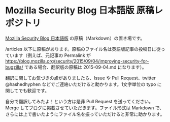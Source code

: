 Mozilla Security Blog 日本語版 原稿レポジトリ
======================================

[Mozilla Security Blog 日本語版](http://mozsec-jp.hatenablog.jp) の原稿（Markdown）の置き場です。

/articles 以下に原稿があります。原稿のファイル名は英語版記事の投稿日に従っています（例えば、元記事の Permalink が https://blog.mozilla.org/security/2015/09/04/improving-security-for-bugzilla/ である場合、翻訳版の原稿は 2015-09-04.md になります）。

翻訳に関してお気づきの点がありましたら、Issue や Pull Request、twitter @hashedhyphen などでご連絡いただけると助かります。1文字単位の typo に関してでも歓迎です。

自分で翻訳してみたよ！という方は是非 Pull Request を送ってください。Merge してブログに掲載させていただきます。ファイル形式は Markdown で、さらには上で書いたようにファイル名を振っていただけると非常に助かります。
